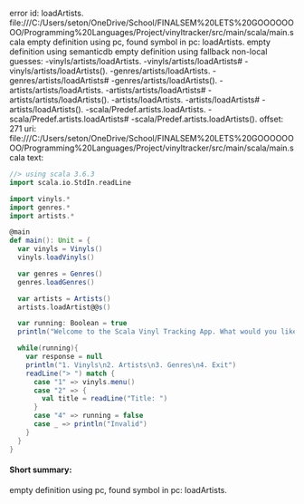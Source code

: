 error id: loadArtists.
file:///C:/Users/seton/OneDrive/School/FINALSEM%20LETS%20GOOOOOOOO/Programming%20Languages/Project/vinyltracker/src/main/scala/main.scala
empty definition using pc, found symbol in pc: loadArtists.
empty definition using semanticdb
empty definition using fallback
non-local guesses:
	 -vinyls/artists/loadArtists.
	 -vinyls/artists/loadArtists#
	 -vinyls/artists/loadArtists().
	 -genres/artists/loadArtists.
	 -genres/artists/loadArtists#
	 -genres/artists/loadArtists().
	 -artists/artists/loadArtists.
	 -artists/artists/loadArtists#
	 -artists/artists/loadArtists().
	 -artists/loadArtists.
	 -artists/loadArtists#
	 -artists/loadArtists().
	 -scala/Predef.artists.loadArtists.
	 -scala/Predef.artists.loadArtists#
	 -scala/Predef.artists.loadArtists().
offset: 271
uri: file:///C:/Users/seton/OneDrive/School/FINALSEM%20LETS%20GOOOOOOOO/Programming%20Languages/Project/vinyltracker/src/main/scala/main.scala
text:
```scala
//> using scala 3.6.3
import scala.io.StdIn.readLine

import vinyls.*
import genres.*
import artists.*

@main
def main(): Unit = {
  var vinyls = Vinyls()
  vinyls.loadVinyls()

  var genres = Genres()
  genres.loadGenres()

  var artists = Artists()
  artists.loadArtist@@s()

  var running: Boolean = true
  println("Welcome to the Scala Vinyl Tracking App. What would you like to access?\n")

  while(running){
    var response = null
    println("1. Vinyls\n2. Artists\n3. Genres\n4. Exit")
    readLine("> ") match {
      case "1" => vinyls.menu()
      case "2" => {
        val title = readLine("Title: ")
      }
      case "4" => running = false
      case _ => println("Invalid")
    }
  }
}
```


#### Short summary: 

empty definition using pc, found symbol in pc: loadArtists.